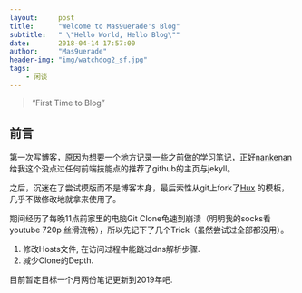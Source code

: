 ```yaml
---
layout:     post
title:      "Welcome to Mas9uerade's Blog"
subtitle:   " \"Hello World, Hello Blog\""
date:       2018-04-14 17:57:00
author:     "Mas9uerade"
header-img: "img/watchdog2_sf.jpg"
tags:
    - 闲谈
---
```


> “First Time to Blog”


## 前言

第一次写博客，原因为想要一个地方记录一些之前做的学习笔记，正好[nankenan](https://nankenan.github.io)给我这个没点过任何前端技能点的推荐了github的主页与jekyll。

之后，沉迷在了尝试模版而不是博客本身，最后索性从git上fork了[Hux](https://huxpro.github.io) 的模板，几乎不做修改地就拿来使用了。

期间经历了每晚11点前家里的电脑Git Clone龟速到崩溃（明明我的socks看youtube 720p 丝滑流畅），所以先记下了几个Trick（虽然尝试过全部都没用）。

1. 修改Hosts文件, 在访问过程中能跳过dns解析步骤.
2. 减少Clone的Depth.

目前暂定目标一个月两份笔记更新到2019年吧.